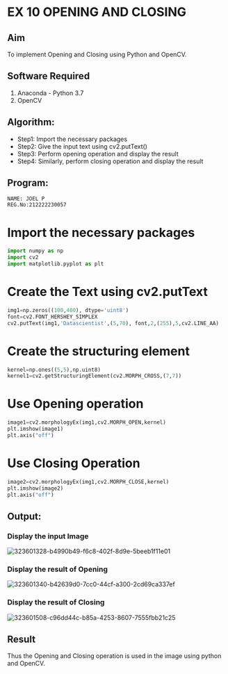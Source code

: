 # EX 10 OPENING AND CLOSING
## Aim
To implement Opening and Closing using Python and OpenCV.
## Software Required
1. Anaconda - Python 3.7
2. OpenCV
## Algorithm:
- Step1: Import the necessary packages
- Step2: Give the input text using cv2.putText()
- Step3: Perform opening operation and display the result
- Step4: Similarly, perform closing operation and display the result
## Program:
```
NAME: JOEL P
REG.No:212222230057
``` 
# Import the necessary packages
```python
import numpy as np
import cv2
import matplotlib.pyplot as plt
```
# Create the Text using cv2.putText
```python
img1=np.zeros((100,400), dtype='uint8')
font=cv2.FONT_HERSHEY_SIMPLEX
cv2.putText(img1,'Datascientist',(5,70), font,2,(255),5,cv2.LINE_AA)
```
# Create the structuring element
```python
kernel=np.ones((5,5),np.uint8)
kernel1=cv2.getStructuringElement(cv2.MORPH_CROSS,(7,7))
```
# Use Opening operation
```python
image1=cv2.morphologyEx(img1,cv2.MORPH_OPEN,kernel)
plt.imshow(image1)
plt.axis("off")
```
# Use Closing Operation
```python
image2=cv2.morphologyEx(img1,cv2.MORPH_CLOSE,kernel)
plt.imshow(image2)
plt.axis("off")
```
## Output:
### Display the input Image
![323601328-b4990b49-f6c8-402f-8d9e-5beeb1f11e01](https://github.com/Afsarjumail/OPENING--AND-CLOSING/assets/118343395/a2a90649-b9fd-46c5-a4fb-0fa639960725)

### Display the result of Opening
![323601340-b42639d0-7cc0-44cf-a300-2cd69ca337ef](https://github.com/Afsarjumail/OPENING--AND-CLOSING/assets/118343395/c9206980-3d10-4bc3-9dda-e17d2048e778)

### Display the result of Closing
 ![323601508-c96dd44c-b85a-4253-8607-7555fbb21c25](https://github.com/Afsarjumail/OPENING--AND-CLOSING/assets/118343395/527ea569-8895-495f-a8c3-ac7636cb9944)

## Result
Thus the Opening and Closing operation is used in the image using python and OpenCV.
